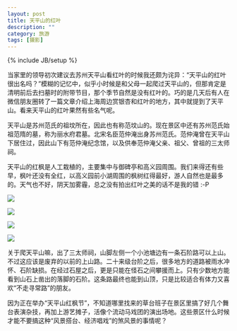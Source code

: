 ```yaml
---
layout: post
title: 天平山的红叶
description: ""
category: 旅游
tags: [摄影]
---
```


{% include JB/setup %}

当家里的领导初次建议去苏州天平山看红叶的时候我还颇为诧异：“天平山的红叶很出名吗？”模糊的记忆中，似乎小时候是和父母一起爬过天平山的，但那肯定是清明前后去扫墓时的附带节目，那个季节自然是没有红叶的。巧的是几天后有人在微信朋友圈转了一篇文章介绍上海周边赏银杏和红叶的地方，其中就提到了天平山。看来天平山的红叶果然有些名气呢。

天平山是苏州范氏的祖坟所在，因此也有称范坟山的。现在景区中还有苏州范氏始祖范隋的墓，称为丽水府君墓。北宋名臣范仲淹出身苏州范氏。范仲淹曾在天平山下居住过，因此山下有范仲淹纪念馆，以及供奉范仲淹父亲、祖父、曾祖的三太师祠。

天平山的红枫是人工栽植的，主要集中与御碑亭和高义园周围。我们来得还有些早，枫叶还没有全红，以高义园前小湖周围的枫树红得最好，游人自然也是最多的。天气也不好，阴天加雾霾，总之没有拍出红叶之美的话不是我的错 :-P

![](http://i46.photobucket.com/albums/f136/bird_frank/_IGP5184_zps25c8ff26.jpg)

![](http://i46.photobucket.com/albums/f136/bird_frank/_IGP5219_zps6600b9d3.jpg)

![](http://i46.photobucket.com/albums/f136/bird_frank/_IGP5255_zps22a289dc.jpg)

![](http://i46.photobucket.com/albums/f136/bird_frank/_IGP5179_zpsa5e6ed09.jpg)

关于爬天平山嘛，出了三太师祠，山脚左侧一个小池塘边有一条石阶路可以上山。不过这应该是废弃的以前的上山路。二十来级台阶之后，很多地方的道路被雨水冲怀、石阶缺损。在经过石屋之后，更是只能在怪石之间攀援而上。只有少数地方能看到山石上凿出的落脚的石阶。这条路最终也能到山顶，只是比较适合有体力又喜欢“不走寻常路”的朋友。

因为正在举办“天平山红枫节”，不知道哪里找来的草台班子在景区里搞了好几个舞台表演杂技，再加上游艺摊子，活像个流动马戏团的演出场地。这些景区什么时候才能不要搞这种“风景搭台、经济唱戏”的煞风景的事情呢？

